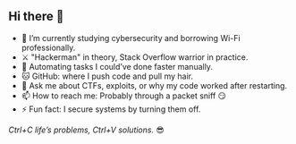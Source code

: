## Hi there 👋

<!--
**YourUsername/YourUsername** is a ✨ _special_ ✨ repository because its `README.md` (this file) appears on your GitHub profile.
-->

- 🔐 I’m currently studying cybersecurity and borrowing Wi-Fi professionally.  
- ⚔️ "Hackerman" in theory, Stack Overflow warrior in practice.  
- 🤖 Automating tasks I could’ve done faster manually.  
- 🐱 GitHub: where I push code and pull my hair.  
- 💬 Ask me about CTFs, exploits, or why my code worked after restarting.  
- 📫 How to reach me: Probably through a packet sniff 😏  
- ⚡ Fun fact: I secure systems by turning them off.  

*Ctrl+C life’s problems, Ctrl+V solutions.* 😎
